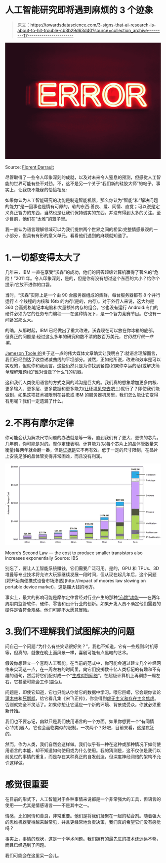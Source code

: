 # 人工智能研究即将遇到麻烦的 3 个迹象

> 原文：<https://towardsdatascience.com/3-signs-that-ai-research-is-about-to-hit-trouble-cb3b29d63d40?source=collection_archive---------17----------------------->

![](img/d543d85b2981e6e54651911add6a378a.png)

Source: [Florent Darrault](https://commons.wikimedia.org/w/index.php?curid=38067753)

尽管取得了一些令人印象深刻的成就，以及对未来令人窒息的预测，但感觉人工智能的世界可能有些不对劲。不，这不是另一个关于“我们新的硅胶大师”的帖子。事实上，让我夜不能寐的恰恰相反:

如果你认为人工智能研究的功能是制造智能机器，那么你认为“智能”和“解决问题的能力”是一回事也是情有可原的。软的东西:善良、爱、同情、直觉；可以说是定义真正智力的东西，当然也是让我们保持诚实的东西，并没有得到太多的关注。至少目前，他们在“太难”的篮子里。

我一直认为语言理解领域可以为我们提供两个世界之间的桥梁:完整情感景观的一小部分，但具有有形的意义单元。看看他们遇到的麻烦就知道了。

# 1.一切都变得太大了

几年来，IBM 一直在享受“沃森”的成功，他们的问答超级计算机赢得了著名的“危险！”2011 年。令人印象深刻，是的，但是你有没有想过这个东西的大小？给你个提示:它放不进你的口袋。

当时，“沃森”实际上是一个由 90 台服务器组成的集群，每台服务器都有 8 个并行运行 4 个线程的内核和 16tb 的内存(是的，内存)。对于外行人来说，这大约是 360 台高规格笔记本电脑和大量额外内存的组合。它也没有运行 Android:专门的硬件必须为它的任务专门编程——在这种情况下，是一个智力竞赛节目。它也有一间卧室那么大。

的确，从那时起，IBM 已经做出了重大改进。沃森现在可以放在你冰箱的底部。但真正的问题是:经过这么多年的研究和数不清的数百万美元，*它仍然只做一件事*。

[Jameson Toole 的](https://heartbeat.fritz.ai/deep-learning-has-a-size-problem-ea601304cd8)关于这一点的伟大媒体文章确实让我明白了:就语言理解而言，我们已经到达了收益递减曲线的平坦部分。诚然，正如他所说，改进和效率是可以实现的，但就你和我而言，这些仍然只是为你找到餐馆(如果你幸运的话)或解决简单理解难题(如“谁对谁做了什么”)的机器。

这和我们人类使用语言的方式之间的鸿沟是巨大的。我们真的想象增加更多内核、更多输入、更多层、更多数据和更多能力([让环境见鬼去吧！](https://www.newscientist.com/article/2205779-creating-an-ai-can-be-five-times-worse-for-the-planet-than-a-car/))就行了？即使我们能做到，如果这项技术被限制在谷歌或 IBM 的服务器机房里，我们怎么能让它变得有用呢？我们一定遗漏了什么。

# 2.不再有摩尔定律

你可能会认为解决尺寸问题的办法就是等一等，直到我们有了更大、更快的芯片。几年前，你可能是对的。摩尔定律表明，计算能力(以每个芯片上的晶体管数量来衡量)每两年就会翻一番，但是[证据是](https://www.cnet.com/news/moores-law-is-dead-nvidias-ceo-jensen-huang-says-at-ces-2019/)它不再有效。低于一定的尺寸限制，在晶片上安装足够的晶体管变得非常困难，而且没有利润。

![](img/9d5e635c413a2f2d01efc0e4047919fc.png)

Moore’s Second Law — the cost to produce smaller transistors also increases exponentially Source: IBS

别忘了，要让人工智能系统赚钱，它们需要广泛可用。是的，GPU 和 TPUs、3D 堆叠等专业技术将允许大玩家继续发展一段时间，但从现在起几年后，这个问题[将开始向便携式设备市场渗透](http://impact of moores law slowing on portable device market)，这是赚大钱的地方。

事实上，最大的影响可能是摩尔定律曾经对行业产生的那种[“心跳”功能](https://www.technologyreview.com/s/601441/moores-law-is-dead-now-what/)——在两年周期内监管软件、硬件、零售和设计行业的创新。如果开发人员不确定他们需要的硬件是否符合规格，他们可能不太愿意冒险。

# 3.我们不理解我们试图解决的问题

问自己一个问题:“为什么有些笑话很好笑？”。我也不知道。它有一些规则:时机等等，但真的，就像在晚上画风景一样，喜剧可能有点黑暗的艺术。

假设你想建立一个喜剧人工智能。在当前的范式中，你可能会通过建立几个神经网络来实现这一点，在一周左右的时间里，向它们投掷数十亿人类标记的有趣和不有趣的语句，然后将它们配对成一个“[生成对抗网络](https://en.wikipedia.org/wiki/Generative_adversarial_network)”。在超级计算机上再训练一周左右，它甚至可能会工作([类似](http://joking.abdn.ac.uk/joker.shtml))。

问题是，即使它知道，它也只能从你给它的数据中学习。喂它巨蟒，它会跟你谈论[灌木林](https://www.youtube.com/watch?v=69iB-xy0u4A)和[死鹦鹉](https://www.youtube.com/watch?v=vnciwwsvNcc)，给它看几集《宋飞正传》，你会得到[虚无主义和存在主义焦虑](https://www.youtube.com/watch?v=EQnaRtNMGMI)。否则就完全不灵活了。如果你想让它适应一个新的环境、背景或受众，你就必须重新开始。

我们也不要忘记，幽默只是我们使用语言的一个方面。如果你想要一个“有同情心”的机器人，它也会面临类似的限制。一次两个？好吧，目前来看，这是疯狂的。

然而，作为人类，我们自然会这样做。我们似乎有一种在这种或那种情况下如何使用语言的本能，却不知道如何使用或为什么使用。我的猜测是，这不仅仅是我们以前见过的事情的重复，而是存在某种真正的自发创造，但深度神经网络的架构不允许这样做。

# 感觉很重要

在目前的形式下，人工智能对于各种事情来说都是一个非常强大的工具，但语言的使用——尤其是情感语言——不是其中之一。

情感，比如同情和善良，非常重要。他们是将我们凝聚在一起的粘合剂。随着强大的思维机器变得越来越常见，并且更经常地负责决策，我们真的希望它们没有感觉吗？

事实上，事情的现状，这是一个学术问题。我们拥有的最先进的技术还远远不够，而且已经遇到了问题。

我们可能会在这里呆一会儿。